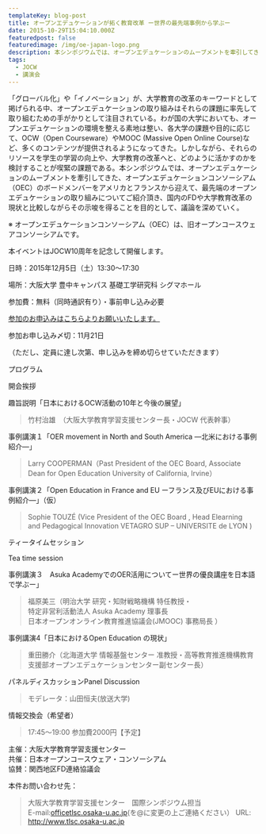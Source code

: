 ```yaml
---
templateKey: blog-post
title: オープンエデュケーションが拓く教育改革 ー世界の最先端事例から学ぶー
date: 2015-10-29T15:04:10.000Z
featuredpost: false
featuredimage: /img/oe-japan-logo.png
description: 本シンポジウムでは、オープンエデュケーションのムーブメントを牽引してきた、オープンエデュケーションコンソーシアム（OEC）のボードメンバーをアメリカとフランスから迎えて、最先端のオープンエデュケーションの取り組みについてご紹介頂き、国内のFDや大学教育改革の現状と比較しながらその示唆を得ることを目的として、議論を深めていく。
tags:
  - JOCW
  - 講演会
---
```

「グローバル化」や「イノベーション」が、大学教育の改革のキーワードとして掲げられる中、オープンエデュケーションの取り組みはそれらの課題に率先して取り組むための手がかりとして注目されている。わが国の大学においても、オープンエデュケーションの環境を整える素地は整い、各大学の課題や目的に応じて、OCW（Open Courseware）やMOOC (Massive Open Online Course)など、多くのコンテンツが提供されるようになってきた。しかしながら、それらのリソースを学生の学習の向上や、大学教育の改革へと、どのように活かすのかを検討することが喫緊の課題である。本シンポジウムでは、オープンエデュケーションのムーブメントを牽引してきた、オープンエデュケーションコンソーシアム（OEC）のボードメンバーをアメリカとフランスから迎えて、最先端のオープンエデュケーションの取り組みについてご紹介頂き、国内のFDや大学教育改革の現状と比較しながらその示唆を得ることを目的として、議論を深めていく。

※ オープンエデュケーションコンソーシアム（OEC）は、旧オープンコースウェアコンソーシアムです。


本イベントはJOCW10周年を記念して開催します。

日時：2015年12月5日（土）13:30～17:30

場所：大阪大学 豊中キャンパス 基礎工学研究科 シグマホール

参加費：無料（同時通訳有り）・事前申し込み必要

[参加のお申込みは<span class="internal-link">こちら</span>よりお願いいたします。](http://www.tlsc.osaka-u.ac.jp/sympo201512_entry)

参加お申し込み〆切：11月21日  

（ただし、定員に達し次第、申し込みを締め切らせていただきます）



プログラム

開会挨拶

趣旨説明「日本におけるOCW活動の10年と今後の展望」
> 竹村治雄　（大阪大学教育学習支援センター長・JOCW 代表幹事）

事例講演１「OER movement in North and South America —北米における事例紹介—」
> Larry COOPERMAN（Past President of the OEC Board, Associate Dean for Open Education University of California, Irvine）

事例講演２「Open Education in France and EU ーフランス及びEUにおける事例紹介—」（仮）
> Sophie TOUZÉ (Vice President of the OEC Board , Head Elearning　and Pedagogical Innovation VETAGRO SUP – UNIVERSITE de LYON )

ティータイムセッション

Tea time session

事例講演３　Asuka AcademyでのOER活用についてー世界の優良講座を日本語で学ぶー」
> 福原美三（明治大学 研究・知財戦略機構 特任教授・  
> 特定非営利活動法人 Asuka Academy 理事長  
> 日本オープンオンライン教育推進協議会(JMOOC) 事務局長 ）                                                                     

事例講演4「日本におけるOpen Education の現状」
> 重田勝介（北海道大学 情報基盤センター 准教授・高等教育推進機構教育  
> 支援部オープンエデュケーションセンター副センター長）                                                                                  

パネルディスカッションPanel Discussion
> モデレータ：山田恒夫(放送大学) 

情報交換会（希望者）
> 17:45～19:00
> 参加費2000円【予定】

主催：大阪大学教育学習支援センター  
共催：日本オープンコースウェア・コンソーシアム  
協賛：関西地区FD連絡協議会

本件お問い合わせ先：
> 大阪大学教育学習支援センター　国際シンポジウム担当  
> E-mail:<span class="link-mailto"><span class="link-mailto">[office<at>tlsc.osaka-u.ac.jp](mailto:office@tlsc.osaka-u.ac.jp)</span></span>(<at>を@に変更の上ご連絡ください）
> URL: http://www.tlsc.osaka-u.ac.jp